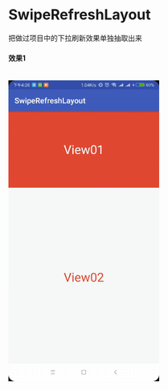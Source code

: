 # SwipeRefreshLayout
把做过项目中的下拉刷新效果单独抽取出来

#### 效果1
<br>![image](https://github.com/Graypn/SwipeRefreshLayout/blob/master/pic/jqdx-1.gif)